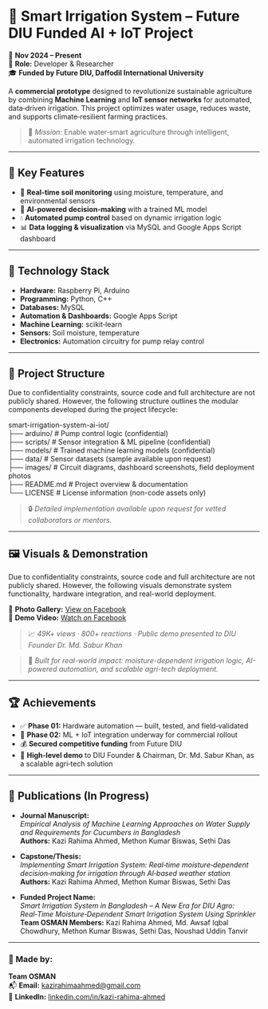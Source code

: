 # 🌿 Smart Irrigation System – Future DIU Funded AI + IoT Project

📅 **Nov 2024 – Present**  
🔧 **Role:** Developer & Researcher  
🎓 **Funded by Future DIU, Daffodil International University**  

A **commercial prototype** designed to revolutionize sustainable agriculture by combining **Machine Learning** and **IoT sensor networks** for automated, data‑driven irrigation. This project optimizes water usage, reduces waste, and supports climate‑resilient farming practices.

> 🚀 *Mission:* Enable water‑smart agriculture through intelligent, automated irrigation technology.

---

## 🧠 Key Features
- 🌱 **Real‑time soil monitoring** using moisture, temperature, and environmental sensors
- 🤖 **AI‑powered decision‑making** with a trained ML model
- 💧 **Automated pump control** based on dynamic irrigation logic
- 📊 **Data logging & visualization** via MySQL and Google Apps Script dashboard

---

## 🔧 Technology Stack
- **Hardware:** Raspberry Pi, Arduino  
- **Programming:** Python, C++  
- **Databases:** MySQL  
- **Automation & Dashboards:** Google Apps Script  
- **Machine Learning:** scikit‑learn  
- **Sensors:** Soil moisture, temperature  
- **Electronics:** Automation circuitry for pump relay control

---

## 📂 Project Structure

Due to confidentiality constraints, source code and full architecture are not publicly shared. However, the following structure outlines the modular components developed during the project lifecycle:

smart-irrigation-system-ai-iot/  
├── arduino/           # Pump control logic (confidential)  
├── scripts/           # Sensor integration & ML pipeline (confidential)  
├── models/            # Trained machine learning models (confidential)  
├── data/              # Sensor datasets (sample available upon request)  
├── images/            # Circuit diagrams, dashboard screenshots, field deployment photos  
├── README.md          # Project overview & documentation  
└── LICENSE            # License information (non-code assets only)

> 🔒 *Detailed implementation available upon request for vetted collaborators or mentors.*

---

## 🖼 Visuals & Demonstration

Due to confidentiality constraints, source code and full architecture are not publicly shared. However, the following visuals demonstrate system functionality, hardware integration, and real-world deployment.

📸 **Photo Gallery:** [View on Facebook](https://www.facebook.com/share/p/19dh95c9H9/)  
🎥 **Demo Video:** [Watch on Facebook](https://www.facebook.com/YOUR_VIDEO_LINK)  
> 📈 *49K+ views · 800+ reactions · Public demo presented to DIU Founder Dr. Md. Sabur Khan*

> 🧠 *Built for real-world impact: moisture-dependent irrigation logic, AI-powered automation, and scalable agri-tech deployment.*

---

## 🏆 Achievements
- ✅ **Phase 01:** Hardware automation — built, tested, and field‑validated
- 🔄 **Phase 02:** ML + IoT integration underway for commercial rollout
- 💰 **Secured competitive funding** from Future DIU
- 📢 **High‑level demo** to DIU Founder & Chairman, Dr. Md. Sabur Khan, as a scalable agri‑tech solution

---

## 📝 Publications (In Progress)
- **Journal Manuscript:**  
  *Empirical Analysis of Machine Learning Approaches on Water Supply and Requirements for Cucumbers in Bangladesh*  
  **Authors:** Kazi Rahima Ahmed, Methon Kumar Biswas, Sethi Das  

  
- **Capstone/Thesis:**  
  *Implementing Smart Irrigation System: Real‑time moisture‑dependent decision‑making for irrigation through AI‑based weather station*  
  **Authors:** Kazi Rahima Ahmed, Methon Kumar Biswas, Sethi Das  

- **Funded Project Name:**  
  *Smart Irrigation System in Bangladesh – A New Era for DIU Agro: Real‑Time Moisture‑Dependent Smart Irrigation System Using Sprinkler*
  **Team OSMAN Members:** Kazi Rahima Ahmed, Md. Awsaf Iqbal Chowdhury, Methon Kumar Biswas, Sethi Das, Noushad Uddin Tanvir

---

### 💌 Made by:
**Team OSMAN**  
📬 **Email:** [kazirahimaahmed@gmail.com](mailto:kazirahimaahmed@gmail.com)  
🔗 **LinkedIn:** [linkedin.com/in/kazi-rahima-ahmed](https://linkedin.com/in/kazi-rahima-ahmed)
